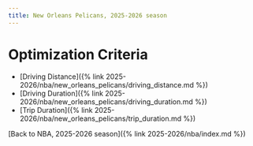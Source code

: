 ```yaml
---
title: New Orleans Pelicans, 2025-2026 season
---
```


# Optimization Criteria
- [Driving Distance]({% link 2025-2026/nba/new_orleans_pelicans/driving_distance.md %})
- [Driving Duration]({% link 2025-2026/nba/new_orleans_pelicans/driving_duration.md %})
- [Trip Duration]({% link 2025-2026/nba/new_orleans_pelicans/trip_duration.md %})

[Back to NBA, 2025-2026 season]({% link 2025-2026/nba/index.md %})
